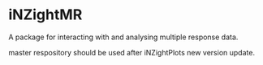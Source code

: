 iNZightMR
=========

A package for interacting with and analysing multiple response data.

master respository should be used after iNZightPlots new version update.

